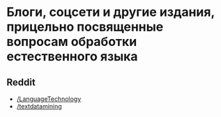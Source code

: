 # Блоги, соцсети и другие издания, прицельно посвященные вопросам обработки естественного языка

## Reddit
- [/LanguageTechnology](https://www.reddit.com/LanguageTechnology)
- [/textdatamining](https://www.reddit.com/textdatamining)

